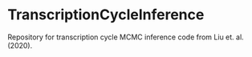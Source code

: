 # TranscriptionCycleInference
Repository for transcription cycle MCMC inference code from Liu et. al. (2020).


